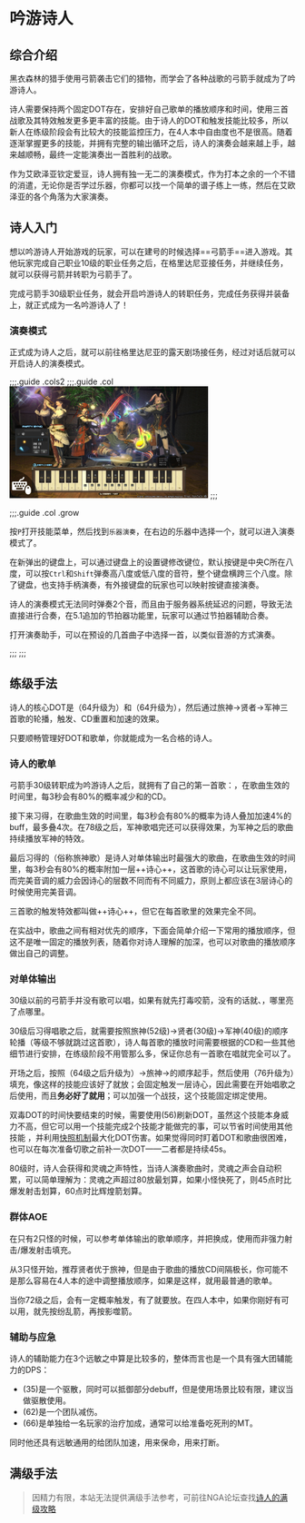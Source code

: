 # 吟游诗人
<FloatTOC />

## 综合介绍

黑衣森林的猎手使用弓箭袭击它们的猎物，而学会了各种战歌的弓箭手就成为了吟游诗人。

诗人需要保持两个固定DOT存在，安排好自己歌单的播放顺序和时间，使用三首战歌及其特效触发更多更丰富的技能。由于诗人的DOT和触发技能比较多，所以新人在练级阶段会有比较大的技能监控压力，在4人本中自由度也不是很高。随着逐渐掌握更多的技能，并拥有完整的输出循环之后，诗人的演奏会越来越上手，越来越顺畅，最终一定能演奏出一首胜利的战歌。

作为艾欧泽亚钦定爱豆，诗人拥有独一无二的演奏模式，作为打本之余的一个不错的消遣，无论你是否学过乐器，你都可以找一个简单的谱子练上一练，然后在艾欧泽亚的各个角落为大家演奏。

## 诗人入门

想以吟游诗人开始游戏的玩家，可以在建号的时候选择==弓箭手==进入游戏。其他玩家完成自己职业10级的职业任务之后，在格里达尼亚接任务<quest name="如何加入弓箭手行会" />，并继续<quest name="百步穿杨的弓箭手" />任务，就可以获得弓箭并转职为弓箭手了。

完成弓箭手30级职业任务<quest name="毫无迷惘的眼瞳" type="plus" />，就会开启吟游诗人的转职任务<quest name="诗与弓交织的旋律" type="plus" />，完成任务获得<item name="吟游诗人之证" />并装备上，就正式成为一名吟游诗人了！

### 演奏模式

正式成为诗人之后，就可以前往格里达尼亚的露天剧场接任务<quest type="plus" name="演奏心中的旋律" />，经过对话后就可以开启诗人的演奏模式。

;;;.guide .cols2
;;;.guide .col
<img src="./bard.assets/perform.jpg" width="350" />
;;;

;;;.guide .col .grow

按`P`打开技能菜单，然后找到`乐器演奏`，在右边的乐器中选择一个，就可以进入演奏模式了。

在新弹出的键盘上，可以通过键盘上的设置键修改键位，默认按键是中央C所在八度，可以按`Ctrl`和`Shift`弹奏高八度或低八度的音符，整个键盘横跨三个八度。除了键盘，也支持手柄演奏，有外接键盘的玩家也可以映射按键直接演奏。

诗人的演奏模式无法同时弹奏2个音，而且由于服务器系统延迟的问题，导致无法直接进行合奏，在5.1追加的节拍器功能里，玩家可以通过节拍器辅助合奏。

打开演奏助手，可以在预设的几首曲子中选择一首，以类似音游的方式演奏。

;;;
;;;


## 练级手法

诗人的核心DOT是<Action name="毒咬箭" />（64升级为<Action name="烈毒咬箭" />）和<Action name="风蚀箭" />（64升级为<Action name="狂风蚀箭" />），然后通过<Action name="放浪神的小步舞曲">旅神</Action>→<Action name="贤者的叙事谣">贤者</Action>→<Action name="军神的赞美歌">军神</Action>三首歌的轮播，触发<Action name="完美音调" />、<Action name="失血箭" />CD重置和加速的效果。

只要顺畅管理好DOT和歌单，你就能成为一名合格的诗人。

### 诗人的歌单

弓箭手30级转职成为吟游诗人之后，就拥有了自己的第一首歌：<Action name="贤者的叙事谣" />，在歌曲生效的时间里，每3秒会有80%的概率减少<Action name="失血箭" />和<Action name="死亡箭雨" />的CD。

接下来习得<Action name="军神的赞美歌" />，在歌曲生效的时间里，每3秒会有80%的概率为诗人叠加加速4%的buff，最多叠4次。在78级之后，军神歌唱完还可以获得<Status :id="1932" name="军神的加护" />效果，为军神之后的歌曲持续播放军神的特效。

最后习得的<Action name="放浪神的小步舞曲" />（俗称旅神歌）是诗人对单体输出时最强大的歌曲，在歌曲生效的时间里，每3秒会有80%的概率附加一层++诗心++，这首歌的诗心可以让玩家使用<Action name="完美音调" />，而完美音调的威力会因诗心的层数不同而有不同威力，原则上都应该在3层诗心的时候使用完美音调。

三首歌的触发特效都叫做++诗心++，但它在每首歌里的效果完全不同。

在实战中，歌曲之间有相对优先的顺序，下面会简单介绍一下常用的播放顺序，但这不是唯一固定的播放列表，随着你对诗人理解的加深，也可以对歌曲的播放顺序做出自己的调整。

### 对单体输出 

30级以前的弓箭手并没有歌可以唱，如果有<Action name="毒咬箭" />就先打毒咬箭，没有的话就<Action name="强力射击" />、<Action name="失血箭" />，哪里亮了点哪里。

30级后习得唱歌之后，就需要按照<Action name="放浪神的小步舞曲">旅神</Action>(52级)→<Action name="贤者的叙事谣">贤者</Action>(30级)→<Action name="军神的赞美歌">军神</Action>(40级)的顺序轮播（等级不够就跳过这首歌），诗人每首歌的播放时间需要根据<Action name="猛者强击" />的CD和一些其他细节进行安排，在练级阶段不用管那么多，保证你总有一首歌在唱就完全可以了。

开场之后，按照<Action name="风蚀箭" />（64级之后升级为<Action name="狂风蚀箭" />）→<Action name="放浪神的小步舞曲">旅神</Action>→<Action name="烈毒咬箭" />的顺序起手，然后使用<Action name="强力射击" />（76升级为<Action name="爆发射击" />）填充，像<Action name="失血箭" />这样的技能应该好了就放；<Action name="九天连箭" />会固定触发一层诗心，因此需要在开始唱歌之后使用，而且**务必好了就用**；<Action name="纷乱箭" />可以加强一个战技，这个技能固定绑定<Action name="辉煌箭" />使用。

双毒DOT的时间快要结束的时候，需要使用<Action name="伶牙俐齿" />(56)刷新DOT，虽然这个技能本身威力不高，但它可以用一个技能完成2个技能才能做完的事，可以节省时间使用其他技能 ，并利用[快照机制](/basic/battle.md#DOT)最大化DOT伤害。如果觉得同时盯着DOT和歌曲很困难，也可以在每次准备切歌之前补一次DOT——二者都是持续45s。

80级时，诗人会获得<Action name="绝峰箭" />和灵魂之声特性，当诗人演奏歌曲时，灵魂之声会自动积累，可以简单理解为：灵魂之声超过80放最划算，如果小怪快死了，则45点时比爆发射击划算，60点时比辉煌箭划算。

### 群体AOE

在只有2只怪的时候，可以参考单体输出的歌单顺序，并把<Action name="失血箭" />换成<Action name="死亡箭雨" />，使用<Action name="连珠箭" />而非强力射击/爆发射击填充。

从3只怪开始，推荐<Action name="贤者的叙事谣">贤者</Action>优于<Action name="放浪神的小步舞曲">旅神</Action>，但是由于歌曲的播放CD间隔极长，你可能不是那么容易在4人本的途中调整播放顺序，如果是这样，就用最普通的歌单。

当你72级之后，<Action name="连珠箭" />会有一定概率触发<Action name="影噬箭" />，有了就要放。在四人本中，如果你刚好有<Action name="纷乱箭" />可以用，就先按纷乱箭，再按影噬箭。

### 辅助与应急

诗人的辅助能力在3个远敏之中算是比较多的，整体而言也是一个具有强大团辅能力的DPS：
* <Action name="光阴神的礼赞凯歌" />(35)是一个驱散，同时可以抵御部分debuff，但是使用场景比较有限，建议当做驱散使用。
* <Action name="行吟" />(62)是一个团队减伤。
* <Action name="大地神的抒情恋歌" />(66)是单独给一名玩家的治疗加成，通常可以给准备吃死刑的MT。

同时他还具有远敏通用的<Action name="速行" />给团队加速，<Action name="内丹" />用来保命，<Action name="伤头" />用来打断。

## 满级手法

> 因精力有限，本站无法提供满级手法参考，可前往NGA论坛查找[诗人的满级攻略](https://bbs.nga.cn/thread.php?key=%E8%AF%97%E4%BA%BA&fid=698)